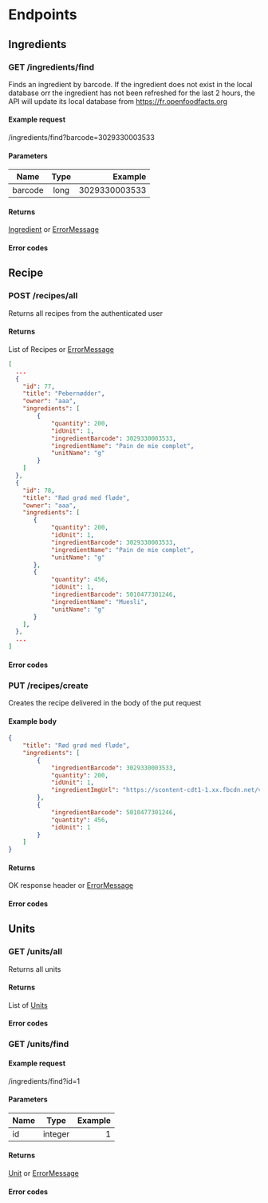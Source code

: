 # Endpoints

## Ingredients

### GET /ingredients/find
Finds an ingredient by barcode. If the ingredient does not exist in the local database orr
the ingredient has not been refreshed for the last 2 hours, the API will update its local
database from https://fr.openfoodfacts.org
#### Example request
/ingredients/find?barcode=3029330003533
#### Parameters
| Name          | Type           | Example       |
| ------------- |:--------------:| -------------:|
| barcode     | long           | 3029330003533 |

#### Returns
[Ingredient](Ingredient.md) or [ErrorMessage](ErrorMessage.md)

#### Error codes


## Recipe

### POST /recipes/all
Returns all recipes from the authenticated user

#### Returns
List of Recipes or [ErrorMessage](ErrorMessage.md)

```json
[
  ...
  {
    "id": 77,
    "title": "Pebernødder",
    "owner": "aaa",
    "ingredients": [
        {
            "quantity": 200,
            "idUnit": 1,
            "ingredientBarcode": 3029330003533,
            "ingredientName": "Pain de mie complet",
            "unitName": "g"
        }
    ]
  },
  {
    "id": 78,
    "title": "Rød grød med fløde",
    "owner": "aaa",
    "ingredients": [
       {
            "quantity": 200,
            "idUnit": 1,
            "ingredientBarcode": 3029330003533,
            "ingredientName": "Pain de mie complet",
            "unitName": "g"
       },
       {
            "quantity": 456,
            "idUnit": 1,
            "ingredientBarcode": 5010477301246,
            "ingredientName": "Muesli",
            "unitName": "g"
       }
    ],
  },
  ...
]
```
#### Error codes


### PUT /recipes/create
Creates the recipe delivered in the body of the put request

#### Example body
```json
{
    "title": "Rød grød med fløde",
    "ingredients": [
        {
            "ingredientBarcode": 3029330003533,
            "quantity": 200,
            "idUnit": 1,
            "ingredientImgUrl": "https://scontent-cdt1-1.xx.fbcdn.net/v/t1.0-9/28504_114053001970492_2271173_n.jpg?_nc_cat=104&_nc_ht=scontent-cdt1-1.xx&oh=07830119ea6bff6606b627af73d82990&oe=5CB81BBA"
        },
        {
            "ingredientBarcode": 5010477301246,
            "quantity": 456,
            "idUnit": 1
        }
    ]
}
```

#### Returns
OK response header or [ErrorMessage](ErrorMessage.md)


#### Error codes


## Units

### GET /units/all
Returns all units

#### Returns
List of [Units](Unit.md)

#### Error codes


### GET /units/find

#### Example request
/ingredients/find?id=1
#### Parameters
| Name          | Type           | Example       |
| ------------- |:--------------:| -------------:|
| id            | integer        | 1             |

#### Returns
[Unit](Unit.md) or [ErrorMessage](ErrorMessage.md)

#### Error codes